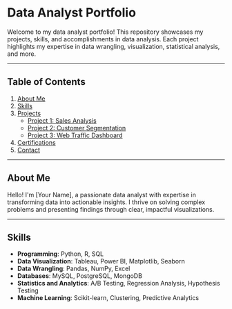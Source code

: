 # Data Analyst Portfolio

Welcome to my data analyst portfolio! This repository showcases my projects, skills, and accomplishments in data analysis. Each project highlights my expertise in data wrangling, visualization, statistical analysis, and more.

---

## Table of Contents

1. [About Me](#about-me)
2. [Skills](#skills)
3. [Projects](#projects)
    - [Project 1: Sales Analysis](#project-1-sales-analysis)
    - [Project 2: Customer Segmentation](#project-2-customer-segmentation)
    - [Project 3: Web Traffic Dashboard](#project-3-web-traffic-dashboard)
4. [Certifications](#certifications)
5. [Contact](#contact)

---

## About Me

Hello! I'm [Your Name], a passionate data analyst with expertise in transforming data into actionable insights. I thrive on solving complex problems and presenting findings through clear, impactful visualizations.

---

## Skills

- **Programming**: Python, R, SQL
- **Data Visualization**: Tableau, Power BI, Matplotlib, Seaborn
- **Data Wrangling**: Pandas, NumPy, Excel
- **Databases**: MySQL, PostgreSQL, MongoDB
- **Statistics and Analytics**: A/B Testing, Regression Analysis, Hypothesis Testing
- **Machine Learning**: Scikit-learn, Clustering, Predictive Analytics

